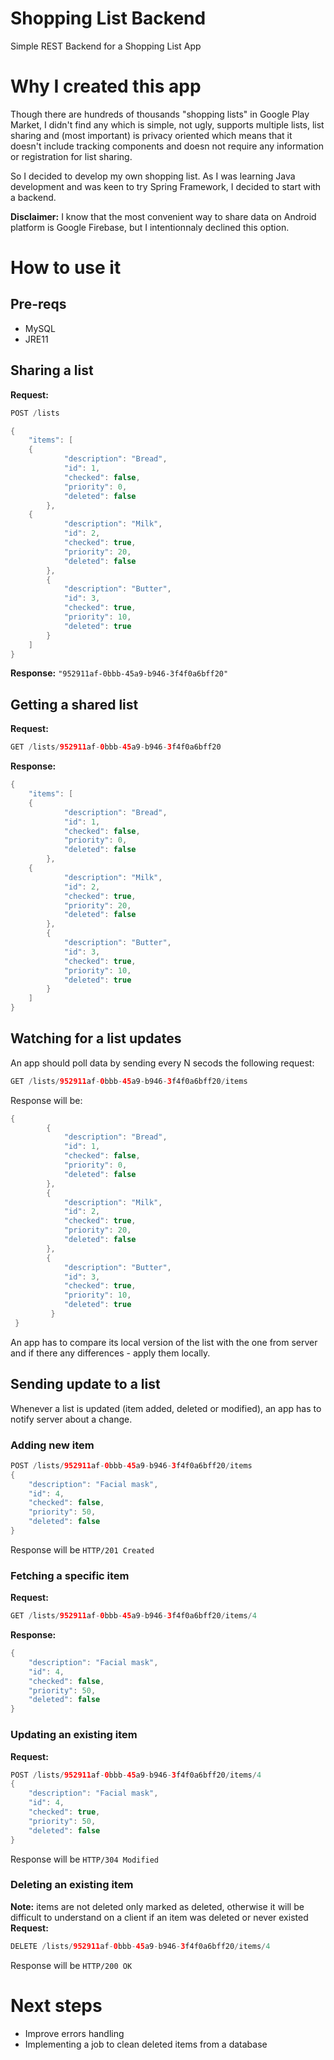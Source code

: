 # Shopping List Backend
Simple REST Backend for a Shopping List App
# Why I created this app
Though there are hundreds of thousands "shopping lists" in Google Play Market, I didn't find any which is simple, not ugly, supports multiple lists, 
list sharing and (most important) is privacy oriented which means that it doesn't include tracking components and doesn not require any information or registration for list sharing.

So I decided to develop my own shopping list. As I was learning Java development and was keen to try Spring Framework, I decided to start with a backend.

**Disclaimer:** I know that the most convenient way to share data on Android platform is Google Firebase, but I intentionnaly declined this option.
# How to use it
## Pre-reqs
* MySQL
* JRE11
## Sharing a list
**Request:**
```java
POST /lists

{
    "items": [
    {
            "description": "Bread",
            "id": 1,
            "checked": false,
            "priority": 0,
            "deleted": false
        },
    {
            "description": "Milk",
            "id": 2,
            "checked": true,
            "priority": 20,
            "deleted": false
        },
        {
            "description": "Butter",
            "id": 3,
            "checked": true,
            "priority": 10,
            "deleted": true
        }
    ]
}
```
**Response:**
```"952911af-0bbb-45a9-b946-3f4f0a6bff20"```

## Getting a shared list
**Request:**
```java
GET /lists/952911af-0bbb-45a9-b946-3f4f0a6bff20
```
**Response:**
```java
{
    "items": [
    {
            "description": "Bread",
            "id": 1,
            "checked": false,
            "priority": 0,
            "deleted": false
        },
    {
            "description": "Milk",
            "id": 2,
            "checked": true,
            "priority": 20,
            "deleted": false
        },
        {
            "description": "Butter",
            "id": 3,
            "checked": true,
            "priority": 10,
            "deleted": true
        }
    ]
}
```
## Watching for a list updates
An app should poll data by sending every N secods the following request:
```java
GET /lists/952911af-0bbb-45a9-b946-3f4f0a6bff20/items
```
Response will be:
```java
{
        {
            "description": "Bread",
            "id": 1,
            "checked": false,
            "priority": 0,
            "deleted": false
        },
        {
            "description": "Milk",
            "id": 2,
            "checked": true,
            "priority": 20,
            "deleted": false
        },
        {
            "description": "Butter",
            "id": 3,
            "checked": true,
            "priority": 10,
            "deleted": true
         }
 }
```

An app has to compare its local version of the list with the one from server and if there any differences - apply them locally.
## Sending update to a list
Whenever a list is updated (item added, deleted or modified), an app has to notify server about a change.
### Adding new item
```java
POST /lists/952911af-0bbb-45a9-b946-3f4f0a6bff20/items
{
    "description": "Facial mask",
    "id": 4,
    "checked": false,
    "priority": 50,
    "deleted": false
}
```
Response will be `HTTP/201 Created`

### Fetching a specific item
**Request:**
```java
GET /lists/952911af-0bbb-45a9-b946-3f4f0a6bff20/items/4
```
**Response:**
```java
{
    "description": "Facial mask",
    "id": 4,
    "checked": false,
    "priority": 50,
    "deleted": false
}
```
### Updating an existing item
**Request:**
```java
POST /lists/952911af-0bbb-45a9-b946-3f4f0a6bff20/items/4
{
    "description": "Facial mask",
    "id": 4,
    "checked": true,
    "priority": 50,
    "deleted": false
}
```
Response will be `HTTP/304 Modified`
### Deleting an existing item
**Note:** items are not deleted only marked as deleted, otherwise it will be difficult to understand on a client if an item was deleted or never existed
**Request:**
```java
DELETE /lists/952911af-0bbb-45a9-b946-3f4f0a6bff20/items/4
```
Response will be `HTTP/200 OK`
# Next steps
* Improve errors handling
* Implementing a job to clean deleted items from a database
